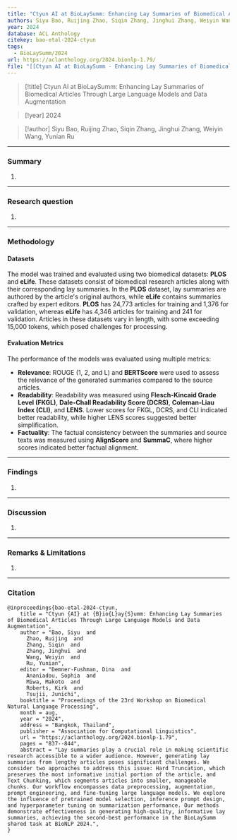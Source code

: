 ```yaml
---
title: "Ctyun AI at BioLaySumm: Enhancing Lay Summaries of Biomedical Articles Through Large Language Models and Data Augmentation"
authors: Siyu Bao, Ruijing Zhao, Siqin Zhang, Jinghui Zhang, Weiyin Wang, Yunian Ru
year: 2024
database: ACL Anthology
citekey: bao-etal-2024-ctyun
tags:
  - BioLaySumm/2024
url: https://aclanthology.org/2024.bionlp-1.79/
file: "[[Ctyun AI at BioLaySumm - Enhancing Lay Summaries of Biomedical Articles Through Large Language Models and Data Augmentation.pdf]]"
---
```


>[!title]
Ctyun AI at BioLaySumm: Enhancing Lay Summaries of Biomedical Articles Through Large Language Models and Data Augmentation

>[!year]
2024

>[!author]
Siyu Bao, Ruijing Zhao, Siqin Zhang, Jinghui Zhang, Weiyin Wang, Yunian Ru


------------------------------------

### Summary
1. 

------------------------------------

### Research question
1. 

------------------------------------

### Methodology

#### Datasets

The model was trained and evaluated using two biomedical datasets: **PLOS** and **eLife**. These datasets consist of biomedical research articles along with their corresponding lay summaries. In the **PLOS** dataset, lay summaries are authored by the article's original authors, while **eLife** contains summaries crafted by expert editors. **PLOS** has 24,773 articles for training and 1,376 for validation, whereas **eLife** has 4,346 articles for training and 241 for validation. Articles in these datasets vary in length, with some exceeding 15,000 tokens, which posed challenges for processing​.

#### Evaluation Metrics

The performance of the models was evaluated using multiple metrics:

- **Relevance**: ROUGE (1, 2, and L) and **BERTScore** were used to assess the relevance of the generated summaries compared to the source articles.
- **Readability**: Readability was measured using **Flesch-Kincaid Grade Level (FKGL)**, **Dale-Chall Readability Score (DCRS)**, **Coleman-Liau Index (CLI)**, and **LENS**. Lower scores for FKGL, DCRS, and CLI indicated better readability, while higher LENS scores suggested better simplification.
- **Factuality**: The factual consistency between the summaries and source texts was measured using **AlignScore** and **SummaC**, where higher scores indicated better factual alignment​.

------------------------------------

### Findings
1. 

------------------------------------

### Discussion
1. 

------------------------------------

### Remarks & Limitations
1. 

------------------------------------

### Citation

```
@inproceedings{bao-etal-2024-ctyun,
    title = "Ctyun {AI} at {B}io{L}ay{S}umm: Enhancing Lay Summaries of Biomedical Articles Through Large Language Models and Data Augmentation",
    author = "Bao, Siyu  and
      Zhao, Ruijing  and
      Zhang, Siqin  and
      Zhang, Jinghui  and
      Wang, Weiyin  and
      Ru, Yunian",
    editor = "Demner-Fushman, Dina  and
      Ananiadou, Sophia  and
      Miwa, Makoto  and
      Roberts, Kirk  and
      Tsujii, Junichi",
    booktitle = "Proceedings of the 23rd Workshop on Biomedical Natural Language Processing",
    month = aug,
    year = "2024",
    address = "Bangkok, Thailand",
    publisher = "Association for Computational Linguistics",
    url = "https://aclanthology.org/2024.bionlp-1.79",
    pages = "837--844",
    abstract = "Lay summaries play a crucial role in making scientific research accessible to a wider audience. However, generating lay summaries from lengthy articles poses significant challenges. We consider two approaches to address this issue: Hard Truncation, which preserves the most informative initial portion of the article, and Text Chunking, which segments articles into smaller, manageable chunks. Our workflow encompasses data preprocessing, augmentation, prompt engineering, and fine-tuning large language models. We explore the influence of pretrained model selection, inference prompt design, and hyperparameter tuning on summarization performance. Our methods demonstrate effectiveness in generating high-quality, informative lay summaries, achieving the second-best performance in the BioLaySumm shared task at BioNLP 2024.",
}
```